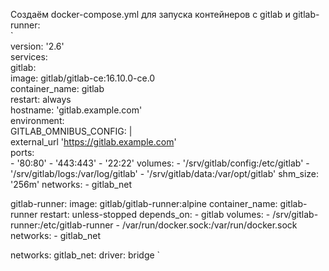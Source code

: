 Создаём docker-compose.yml для запуска контейнеров с gitlab и gitlab-runner:  
`  
version: '2.6'  
services:  
  gitlab:  
    image: gitlab/gitlab-ce:16.10.0-ce.0  
    container_name: gitlab  
    restart: always  
    hostname: 'gitlab.example.com'  
    environment:  
      GITLAB_OMNIBUS_CONFIG: |  
        external_url 'https://gitlab.example.com'  
    ports:  
      - '80:80'
      - '443:443'
      - '22:22'
    volumes:
      - '/srv/gitlab/config:/etc/gitlab'
      - '/srv/gitlab/logs:/var/log/gitlab'
      - '/srv/gitlab/data:/var/opt/gitlab'
    shm_size: '256m'
    networks:
      - gitlab_net

  gitlab-runner:
    image: gitlab/gitlab-runner:alpine
    container_name: gitlab-runner
    restart: unless-stopped
    depends_on:
      - gitlab
    volumes:
      - /srv/gitlab-runner:/etc/gitlab-runner
      - /var/run/docker.sock:/var/run/docker.sock
    networks:
      - gitlab_net

networks:
  gitlab_net:
    driver: bridge
`

